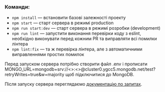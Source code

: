 ### Команди:

- `npm install` &mdash; встановити базові залежності проекту
- `npm start` &mdash; старт сервера в режимі production
- `npm run start:dev` &mdash; старт сервера в режимі розробки (development)
- `npm run lint` &mdash; запустити виконання перевірки коду з eslint, необхідно виконувати перед кожним PR та виправляти всі помилки лінтера
- `npm lint:fix` &mdash; та ж перевірка лінтера, але з автоматичними виправленнями простих помилок

Перед запуском сервера потрібно створити файл .env і прописати
MONGO_URL=mongodb+srv://<<username>>:<<password>>@cluster0.ygcc5.mongodb.net/test?retryWrites=true&w=majority
щоб підключитися до MongoDB.

Після запуску сервера переглядаємо [документацію по запитах](http://localhost:8080/api/docs).
